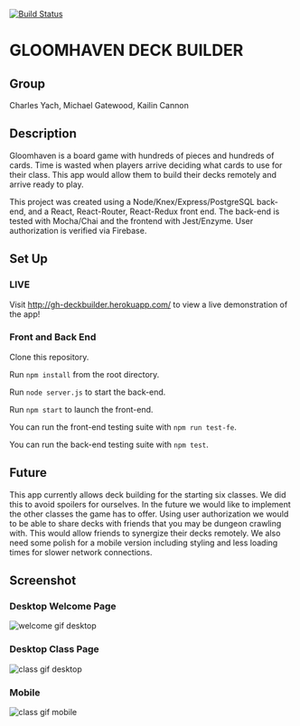[![Build Status](https://travis-ci.org/mngatewood/gh-deckbuilder.svg?branch=master)](https://travis-ci.org/mngatewood/gh-deckbuilder)

# GLOOMHAVEN DECK BUILDER

## Group

Charles Yach, Michael Gatewood, Kailin Cannon

## Description

Gloomhaven is a board game with hundreds of pieces and hundreds of cards. Time is wasted when players arrive deciding what cards to use for their class. This app would allow them to build their decks remotely and arrive ready to play.

This project was created using a Node/Knex/Express/PostgreSQL back-end, and a React, React-Router, React-Redux front end. The back-end is tested with Mocha/Chai and the frontend with Jest/Enzyme. User authorization is verified via Firebase.

## Set Up

### LIVE

Visit http://gh-deckbuilder.herokuapp.com/ to view a live demonstration of the app!

### Front and Back End

Clone this repository.

Run `npm install` from the root directory.

Run `node server.js` to start the back-end.

Run `npm start` to launch the front-end.

You can run the front-end testing suite with `npm run test-fe`.

You can run the back-end testing suite with `npm test`.


## Future

This app currently allows deck building for the starting six classes. We did this to avoid spoilers for ourselves. In the future we would like to implement the other classes the game has to offer. Using user authorization we would to be able to share decks with friends that you may be dungeon crawling with. This would allow friends to synergize their decks remotely. We also need some polish for a mobile version including styling and less loading times for slower network connections.

## Screenshot

### Desktop Welcome Page

![welcome gif desktop](https://dzwonsemrish7.cloudfront.net/items/1F0E3v1Y0f3w2a3H2c2E/Screen%20Recording%202018-06-06%20at%2009.38%20AM.gif?v=001b9ea1)

### Desktop Class Page

![class gif desktop](https://dzwonsemrish7.cloudfront.net/items/0U0V0Y0R3K14322y1O40/Screen%20Recording%202018-06-06%20at%2009.44%20AM.gif?v=7776b431)

### Mobile 

![class gif mobile](https://dzwonsemrish7.cloudfront.net/items/25470U2L250t1b2F3v28/Screen%20Recording%202018-06-06%20at%2009.48%20AM.gif?v=49edee2d)